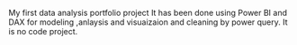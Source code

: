 My first data analysis portfolio project
It has been done using Power BI and DAX for modeling ,anlaysis and visuaizaion
and cleaning by power query.
It is no code project.
